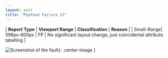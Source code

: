 ```yaml
---
layout: post
title: "PepFeed Failure 21"
---
```

| **Report Type** | **Viewport Range** | **Classification** | **Reason** |
| Small-Range| 598px-600px | FP | No significant layout change, just coincidental attribute labelling | 

![Screenshot of the fault](../../../assets/images/PepFeed/fault21/smallrangeWidth599.png){: .center-image }